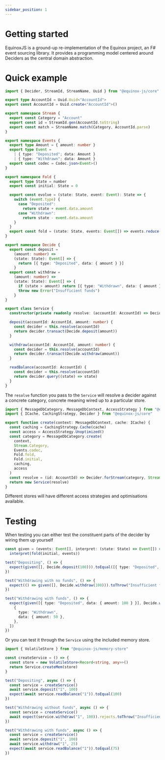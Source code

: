 ```yaml
---
sidebar_position: 1
---
```


# Getting started

EquinoxJS is a ground-up re-implementation of the Equinox project, an F# event
sourcing library. It provides a programming model centered around Deciders as
the central domain abstraction.

# Quick example

```ts
import { Decider, StreamId, StreamName, Uuid } from "@equinox-js/core"

export type AccountId = Uuid.Uuid<"AccountId">
export const AccountId = Uuid.create<"AccountId">()

export namespace Stream {
  export const Category = "Account"
  export const id = StreamId.gen(AccountId.toString)
  export const match = StreamName.match(Category, AccountId.parse)
}

export namespace Events {
  export type Amount = { amount: number }
  export type Event = 
    | { type: "Deposited"; data: Amount } 
    | { type: "Withdrawn"; data: Amount }
  export const codec = Codec.json<Event>()
}

export namespace Fold {
  export type State = number
  export const initial: State = 0

  export const evolve = (state: State, event: Event): State => {
    switch (event.type) {
      case "Deposited":
        return state + event.data.amount
      case "Withdrawn":
        return state - event.data.amount
    }
  }
  export const fold = (state: State, events: Event[]) => events.reduce(evolve, state)
}

export namespace Decide {
  export const deposit =
    (amount: number) =>
    (state: State): Event[] => {
      return [{ type: "Deposited", data: { amount } }]
    }
  export const withdraw =
    (amount: number) =>
    (state: State): Event[] => {
      if (state > amount) return [{ type: "Withdrawn", data: { amount } }]
      throw new Error("Insufficient funds")
    }
}

export class Service {
  constructor(private readonly resolve: (accountId: AccountId) => Decider<Event, State>) {}

  deposit(accountId: AccountId, amount: number) {
    const decider = this.resolve(accountId)
    return decider.transact(Decide.deposit(amount))
  }

  withdraw(accountId: AccountId, amount: number) {
    const decider = this.resolve(accountId)
    return decider.transact(Decide.withdraw(amount))
  }

  readBalance(accountId: AccountId) {
    const decider = this.resolve(accountId)
    return decider.query((state) => state)
  }
}
```

The `resolve` function you pass to the `Service` will resolve a decider against
a concrete category, concrete meaning wired up to a particular store.

```ts
import { MessageDbCategory, MessageDbContext, AccessStrategy } from "@equinox-js/message-db"
import { ICache, CachingStrategy, Decider } from "@equinox-js/core"

export function create(context: MessageDbContext, cache: ICache) {
  const caching = CachingStrategy.Cache(cache)
  const access = AccessStrategy.Unoptimized()
  const category = MessageDbCategory.create(
    context,
    Stream.Category,
    Events.codec,
    Fold.fold,
    Fold.initial,
    caching,
    access
  )
  const resolve = (id: AccountId) => Decider.forStream(category, Stream.id(id), null)
  return new Service(resolve)
}
```

Different stores will have different access strategies and optimisations available.

# Testing

When testing you can either test the constituent parts of the decider by wiring them up yourself

```ts
const given = (events: Event[], interpret: (state: State) => Event[]) =>
  interpret(fold(initial, events))

test("Depositing", () => {
  expect(given([], Decide.deposit(100))).toEqual([{ type: "Deposited", data: { amount: 100 } }])
})

test("Withdrawing with no funds", () => {
  expect(() => given([], Decide.withdraw(100))).toThrow("Insufficient funds")
})

test("Withdrawing with funds", () => {
  expect(given([{ type: "Deposited", data: { amount: 100 } }], Decide.withdraw(50))).toEqual([
    {
      type: "Withdrawn",
      data: { amount: 50 },
    },
  ])
})
```

Or you can test it through the `Service` using the included memory store.

```ts
import { VolatileStore } from "@equinox-js/memory-store"

const createService = () => {
  const store = new VolatileStore<Record<string, any>>()
  return Service.createMem(store)
}

test("Depositing", async () => {
  const service = createService()
  await service.deposit("1", 100)
  expect(await service.readBalance("1")).toEqual(100)
})

test("Withdrawing without funds", async () => {
  const service = createService()
  await expect(service.withdraw("1", 100)).rejects.toThrow("Insufficient funds")
})

test("Withdrawing with funds", async () => {
  const service = createService()
  await service.deposit("1", 100)
  await service.withdraw("1", 25)
  expect(await service.readBalance("1")).toEqual(75)
})
```
